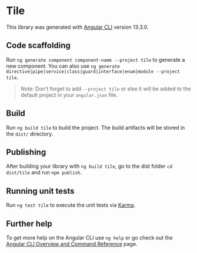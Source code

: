 # Tile

This library was generated with [Angular CLI](https://github.com/angular/angular-cli) version 13.3.0.

## Code scaffolding

Run `ng generate component component-name --project tile` to generate a new component. You can also use `ng generate directive|pipe|service|class|guard|interface|enum|module --project tile`.
> Note: Don't forget to add `--project tile` or else it will be added to the default project in your `angular.json` file. 

## Build

Run `ng build tile` to build the project. The build artifacts will be stored in the `dist/` directory.

## Publishing

After building your library with `ng build tile`, go to the dist folder `cd dist/tile` and run `npm publish`.

## Running unit tests

Run `ng test tile` to execute the unit tests via [Karma](https://karma-runner.github.io).

## Further help

To get more help on the Angular CLI use `ng help` or go check out the [Angular CLI Overview and Command Reference](https://angular.io/cli) page.
